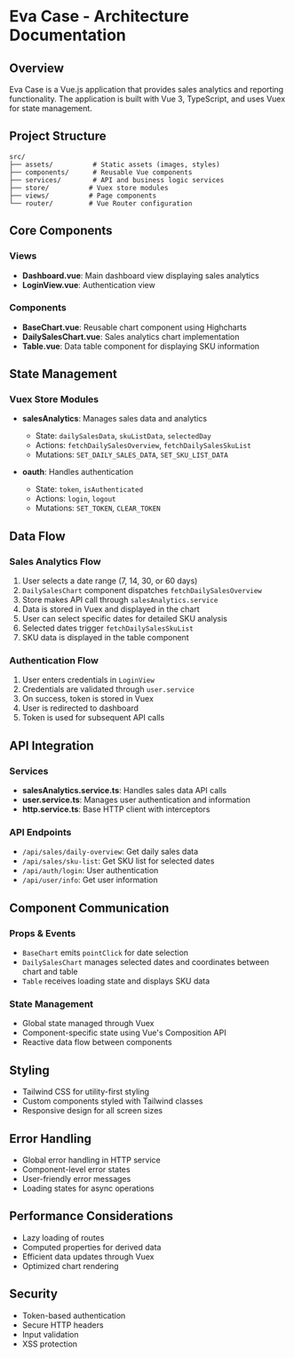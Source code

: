 # Eva Case - Architecture Documentation

## Overview
Eva Case is a Vue.js application that provides sales analytics and reporting functionality. The application is built with Vue 3, TypeScript, and uses Vuex for state management.

## Project Structure
```
src/
├── assets/          # Static assets (images, styles)
├── components/      # Reusable Vue components
├── services/        # API and business logic services
├── store/          # Vuex store modules
├── views/          # Page components
└── router/         # Vue Router configuration
```

## Core Components

### Views
- **Dashboard.vue**: Main dashboard view displaying sales analytics
- **LoginView.vue**: Authentication view

### Components
- **BaseChart.vue**: Reusable chart component using Highcharts
- **DailySalesChart.vue**: Sales analytics chart implementation
- **Table.vue**: Data table component for displaying SKU information

## State Management

### Vuex Store Modules
- **salesAnalytics**: Manages sales data and analytics
  - State: `dailySalesData`, `skuListData`, `selectedDay`
  - Actions: `fetchDailySalesOverview`, `fetchDailySalesSkuList`
  - Mutations: `SET_DAILY_SALES_DATA`, `SET_SKU_LIST_DATA`

- **oauth**: Handles authentication
  - State: `token`, `isAuthenticated`
  - Actions: `login`, `logout`
  - Mutations: `SET_TOKEN`, `CLEAR_TOKEN`

## Data Flow

### Sales Analytics Flow
1. User selects a date range (7, 14, 30, or 60 days)
2. `DailySalesChart` component dispatches `fetchDailySalesOverview`
3. Store makes API call through `salesAnalytics.service`
4. Data is stored in Vuex and displayed in the chart
5. User can select specific dates for detailed SKU analysis
6. Selected dates trigger `fetchDailySalesSkuList`
7. SKU data is displayed in the table component

### Authentication Flow
1. User enters credentials in `LoginView`
2. Credentials are validated through `user.service`
3. On success, token is stored in Vuex
4. User is redirected to dashboard
5. Token is used for subsequent API calls

## API Integration

### Services
- **salesAnalytics.service.ts**: Handles sales data API calls
- **user.service.ts**: Manages user authentication and information
- **http.service.ts**: Base HTTP client with interceptors

### API Endpoints
- `/api/sales/daily-overview`: Get daily sales data
- `/api/sales/sku-list`: Get SKU list for selected dates
- `/api/auth/login`: User authentication
- `/api/user/info`: Get user information

## Component Communication

### Props & Events
- `BaseChart` emits `pointClick` for date selection
- `DailySalesChart` manages selected dates and coordinates between chart and table
- `Table` receives loading state and displays SKU data

### State Management
- Global state managed through Vuex
- Component-specific state using Vue's Composition API
- Reactive data flow between components

## Styling
- Tailwind CSS for utility-first styling
- Custom components styled with Tailwind classes
- Responsive design for all screen sizes

## Error Handling
- Global error handling in HTTP service
- Component-level error states
- User-friendly error messages
- Loading states for async operations

## Performance Considerations
- Lazy loading of routes
- Computed properties for derived data
- Efficient data updates through Vuex
- Optimized chart rendering

## Security
- Token-based authentication
- Secure HTTP headers
- Input validation
- XSS protection